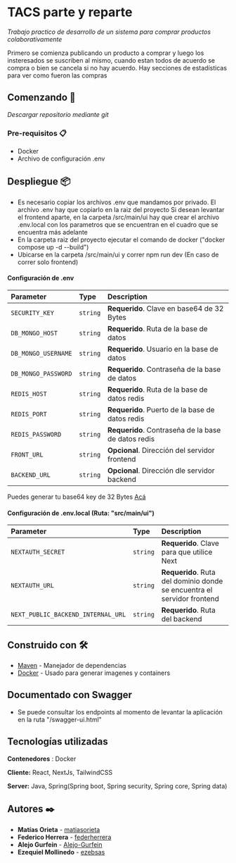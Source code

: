 # TACS parte y reparte

_Trabajo practico de desarrollo de un sistema para comprar productos colaborativamente_

Primero se comienza publicando un producto a comprar y luego los insteresados se suscriben al mismo, cuando estan todos de acuerdo se compra o bien se cancela si no hay acuerdo. Hay secciones de estadísticas para ver como fueron las compras

## Comenzando 🚀

_Descargar repositorio mediante git_


### Pre-requisitos 📋

* Docker
* Archivo de configuración .env


## Despliegue 📦

* Es necesario copiar los archivos .env que mandamos por privado.
El archivo .env hay que copiarlo en la raiz del proyecto
Si desean levantar el frontend aparte, en la carpeta /src/main/ui hay que crear el archivo .env.local con los parametros que se encuentran en el cuadro que se encuentra más adelante
* En la carpeta raiz del proyecto ejecutar el comando de docker ("docker compose up -d --build")
* Ubicarse en la carpeta /src/main/ui y correr npm run dev (En caso de correr solo frontend)

#### Configuración de .env

| Parameter | Type     | Description                |
| :-------- | :------- | :------------------------- |
| `SECURITY_KEY` | `string` | **Requerido**. Clave en base64 de 32 Bytes |
| `DB_MONGO_HOST` | `string` | **Requerido**. Ruta de la base de datos |
| `DB_MONGO_USERNAME` | `string` | **Requerido**. Usuario en la base de datos |
| `DB_MONGO_PASSWORD` | `string` | **Requerido**. Contraseña de la base de datos |
| `REDIS_HOST` | `string` | **Requerido**. Ruta de la base de datos redis|
| `REDIS_PORT` | `string` | **Requerido**. Puerto de la base de datos redis|
| `REDIS_PASSWORD` | `string` | **Requerido**. Contraseña de la base de datos redis |
| `FRONT_URL` | `string` | **Opcional**. Dirección del servidor frontend |
| `BACKEND_URL` | `string` | **Opcional**. Dirección dle servidor backend |

Puedes generar tu base64 key de 32 Bytes [Acá](https://generate.plus/en/base64)

#### Configuración de .env.local (Ruta: "src/main/ui")


| Parameter | Type     | Description                |
| :-------- | :------- | :------------------------- |
| `NEXTAUTH_SECRET` | `string` | **Requerido**. Clave para que utilice Next |
| `NEXTAUTH_URL` | `string` | **Requerido**. Ruta del dominio donde se encuentra el servidor frontend |
| `NEXT_PUBLIC_BACKEND_INTERNAL_URL` | `string` | **Requerido**. Ruta del backend 



## Construido con 🛠️


* [Maven](https://maven.apache.org/) - Manejador de dependencias
* [Docker](https://docker.com/) - Usado para generar imagenes y containers


## Documentado con Swagger

* Se puede consultar los endpoints al momento de levantar la aplicación en la ruta "/swagger-ui.html"


## Tecnologías utilizadas

**Contenedores** : Docker

**Cliente:** React, NextJs, TailwindCSS

**Server:** Java, Spring(Spring boot, Spring security, Spring core, Spring data)


## Autores ✒️


* **Matías Orieta**   - [matiasorieta](https://github.com/matiasorieta)
* **Federico Herrera**  - [federherrera](https://github.com/federherrera)
* **Alejo Gurfein** - [Alejo-Gurfein](https://github.com/Alejo-Gurfein)
* **Ezequiel Mollinedo** - [ezebsas](https://github.com/ezebsas)
